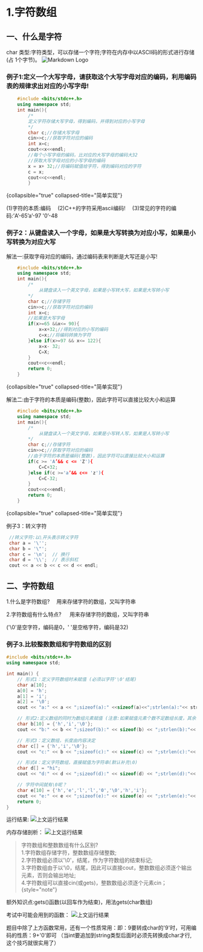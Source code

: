 # 1.字符数组

## 一、什么是字符
char 类型:字符类型，可以存储一个字符;字符在内存中以ASCII码的形式进行存储(占
1个字节)。
![Markdown Logo](ASCIIItro.png "Markdown")

### 例子1:定义一个大写字母，请获取这个大写字母对应的编码，利用编码表的规律求出对应的小写字母!
```C++
    #include <bits/stdc++.h>
    using namespace std;
    int main(){
        /*
        定义字符存储大写字母，得到编码，并得到对应的小写字母
        */
        char c;//存储大写字母
        cin>>c;//获取字符对应的编码
        int x=c;
        cout<<x<<endl;
        //每个小写字母的编码，比对应的大写字母的编码大32
        //获取大写字母对应的小写字母的编码
        x = x+ 32;//将编码赋值给字符，得到编码对应的字符
        c = x;
        cout<<c<<endl;
        }
```
{collapsible="true" collapsed-title="简单实现"}

<warning>
(1)字符的本质:编码&emsp;
(2)C++的字符采用ascii编码!&emsp; 
(3)常见的字符的编码:’A’-65’a’-97 '0’-48
</warning>

### 例子2：从键盘读入一个字母，如果是大写转换为对应小写，如果是小写转换为对应大写

解法一:获取字母对应的编码，通过编码表来判断是大写还是小写!<br/>
```C++
    #include <bits/stdc++.h>
    using namespace std;
    int main(){
        /*
            从键盘读入一个英文字母，如果是小写转大写，如果是大写转小写
        */
        char c;//存储字符
        cin>>c;//获取字符对应的编码
        int x=c;
        //如果是大写字母
        if(x>=65 &&x<= 90){
            x=x+32;//得到对应的小写的编码
            c=x;//将编码转换为字符
        }else if(x>=97 && x<= 122){
            x=x- 32;
            C=X;
        }
        cout<<c<<endl;
        return 0;
    }
```
{collapsible="true" collapsed-title="简单实现"}

解法二:由于字符的本质是编码(整数)，因此字符可以直接比较大小和运算<br/>
```C++
    #include <bits/stdc++.h>
    using namespace std;
    int main(){
        /*
            从键盘读入一个英文字母，如果是小写转人写，如果是人写转小写
        */
        char c;//存储字符
        cin>>c;//获取字符对应的编码
        //由于字符的本质是编码(整数)，因此字符可以直接比较大小和运算
        if(c >= 'A’&& c <= 'Z'){
            C=C+32;
        }else if(c >='a’&& c<= 'z'){
            C=C-32;
        }
        cout<<c<<endl;
        return 0;
    }
```
{collapsible="true" collapsed-title="简单实现"}

例子3：转义字符
```C++
 //转义字符:以\开头表示转义字符
 char a = '\'';
 char b = '\"';
 char c = '\n';  // 换行
 char d = '\\';  // 表示斜杠
 cout << a << b << c << d << endl;
```


## 二、字符数组
<note>
1.什么是字符数组?
&emsp;用来存储字符的数组，又叫字符串

2.字符数组有什么特点?
&emsp; 用来存储字符的数组，又叫字符串

('\0'是空字符，编码是0，' '是空格字符，编码是32)
</note>

### 例子3.比较整数数组和字符数组的区别
```C++
#include <bits/stdc++.h>
using namespace std;

int main() {
    // 形式1：定义字符数组时未赋值 (必须以字符'\0'结尾)
    char a[10];
    a[0] = 'h';
    a[1] = 'i';
    a[2] = '\0';
    cout << "a:" << a << ";sizeof(a):" <<sizeof(a)<<";strlen(a):"<< strlen(a)<<endl;

    // 形式2:定义数组的同时为数组元素赋值 (注意:如果赋值元素个数不足数组长度，其余值默认是'\0')
    char b[10] = {'h','i','\0'};
    cout << "b:" << b << ";sizeof(b):" << sizeof(b) << ";strlen(b):"<< strlen(b)<<endl;

    // 形式3：定义数组，长度由内容决定
    char c[] = {'h','i','\0'};
    cout << "c:" << b << ";sizeof(c):" << sizeof(c) << ";strlen(c):"<< strlen(c)<<endl;

    // 形式4：定义字符数组，直接赋值为字符串(默认补充\0)
    char d[] = "hi";
    cout << "d:" << d << ";sizeof(d):" << sizeof(d) << ";strlen(d):"<< strlen(d)<<endl;

    // 字符中间就有\0呢？
    char e[10] = {'h','e','l','l','0','\0','h','i'};
    cout << "e:" << e << ";sizeof(e):" << sizeof(e) << ";strlen(e):"<< strlen(e)<<endl;
    return 0;
}
```
运行结果:
![上文运行结果](StringImg02.png "上文运行结果")

内存存储剖析：
![上文运行结果](StringImg03.png "上文运行结果")

> 字符数组和整数数组有什么区别?<br/>
> 1.字符数组存储字符，整数数组存储整数;<br/>
> 2.字符数组必须以'\0'，结尾，作为字符数组的结束标记;<br/>
> 3.字符数组由于以’\0，结尾，因此可以直接cout，整数数组必须逐个输出元素，否则会输出地址;<br/>
> 4.字符数组可以直接cin(或gets)，整数数组必须逐个元素cin；<br/>
{style="note"}

额外知识点:gets()函数(以回车作为结束)，用法gets(char数组)

考试中可能会用到的函数：
![上文运行结果](StringImg04.png "上文运行结果")

<note>题目中除了上方函数常用，还有一个性质常用：即：9要转成char的'9'时，可用编码的性质：9+'0'即可 （当int要追加到string类型后面时必须先转换成char才行,这个技巧就很实用了）</note>